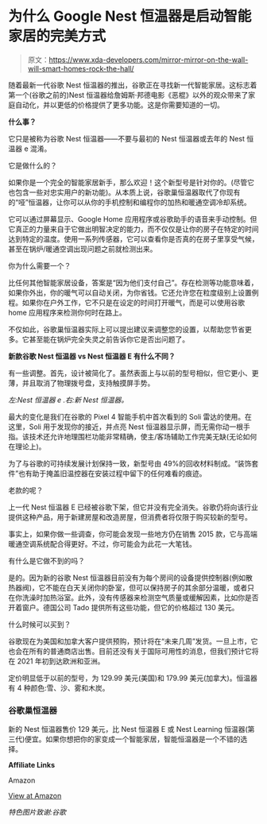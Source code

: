 # 为什么 Google Nest 恒温器是启动智能家居的完美方式

> 原文：<https://www.xda-developers.com/mirror-mirror-on-the-wall-will-smart-homes-rock-the-hall/>

随着最新一代谷歌 Nest 恒温器的推出，谷歌正在寻找新一代智能家居。这标志着第一个(谷歌之前的)Nest 恒温器给詹姆斯·邦德电影《恶棍》以外的观众带来了家庭自动化，并以更低的价格提供了更多功能。这是你需要知道的一切。

**什么事？**

它只是被称为谷歌 Nest 恒温器——不要与最初的 Nest 恒温器或去年的 Nest 恒温器 e 混淆。

它是做什么的？

如果你是一个完全的智能家居新手，那么欢迎！这个新型号是针对你的。(尽管它也包含一些对忠实用户的新功能)。从本质上说，谷歌巢恒温器取代了你现有的“哑”恒温器，让你可以从你的手机控制和编程你的加热和暖通空调冷却系统。

它可以通过屏幕显示、Google Home 应用程序或谷歌助手的语音来手动控制。但它真正的力量来自于它做出明智决定的能力，而不仅仅是让你的房子在特定的时间达到特定的温度。使用一系列传感器，它可以查看你是否真的在房子里享受气候，甚至在锅炉/暖通空调出现问题之前就检测出来。

你为什么需要一个？

比任何其他智能家居设备，答案是“因为他们支付自己”。存在检测等功能意味着，如果你外出，你的暖气可以自动关闭，为你省钱。它还允许您在粒度级别上设置例程。如果你在户外工作，它不只是在设定的时间打开暖气，而是可以使用谷歌 home 应用程序来检测你何时在路上。

不仅如此，谷歌巢恒温器实际上可以提出建议来调整您的设置，以帮助您节省更多。它甚至能在锅炉完全失灵之前告诉你它是否出问题了。

**新款谷歌 Nest 恒温器 vs Nest 恒温器 E 有什么不同？**

有一些调整。首先，设计被简化了。虽然表面上与以前的型号相似，但它更小、更薄，并且取消了物理拨号盘，支持触摸屏手势。

*左:Nest 恒温器 e .右:新 Nest 恒温器。*

最大的变化是我们在谷歌的 Pixel 4 智能手机中首次看到的 Soli 雷达的使用。在这里，Soli 用于发现你的接近，并点亮 Nest 恒温器显示屏，而无需你动一根手指。该技术还允许地理围栏功能非常精确，使主/客场辅助工作完美无缺(无论如何在理论上)。

为了与谷歌的可持续发展计划保持一致，新型号由 49%的回收材料制成。“装饰套件”也有助于掩盖旧温控器在安装过程中留下的任何难看的痕迹。

老款的呢？

上一代 Nest 恒温器 E 已经被谷歌下架，但它并没有完全消失。谷歌仍将向该行业提供这种产品，用于新建房屋和改造房屋，但消费者将仅限于购买较新的型号。

事实上，如果你做一些调查，你可能会发现一些地方仍在销售 2015 款，它与高端暖通空调系统配合得更好。不过，你可能会为此花一大笔钱。

有什么是它做不到的吗？

是的。因为新的谷歌 Nest 恒温器目前没有为每个房间的设备提供控制器(例如散热器阀)，它不能在白天关闭你的卧室，但可以保持房子的其余部分温暖，或者只在你洗澡时加热浴室。此外，没有传感器来检测空气质量或缓解因素，比如你是否开着窗户。德国公司 Tado 提供所有这些功能，但它的价格超过 130 美元。

什么时候可以买到？

谷歌现在为美国和加拿大客户提供预购，预计将在“未来几周”发货。一旦上市，它也会在所有的普通商店出售。目前还没有关于国际可用性的消息，但我们预计它将在 2021 年初到达欧洲和亚洲。

定价明显低于以前的型号，为 129.99 美元(美国)和 179.99 美元(加拿大)。恒温器有 4 种颜色:雪、沙、雾和木炭。

### 谷歌巢恒温器

新的 Nest 恒温器售价 129 美元，比 Nest 恒温器 E 或 Nest Learning 恒温器(第三代)便宜。如果你想把你的家变成一个智能家居，智能恒温器是一个不错的选择。

**Affiliate Links**

Amazon

[View at Amazon](https://www.amazon.com/Google-Nest-Thermostat-Smart-Programmable/dp/B08HRPDYTP/?tag=xda-515c3vl-20&ascsubtag=UUxdaUeUpU30178&asc_refurl=https%3A%2F%2Fwww.xda-developers.com%2Fgoogle-nest-thermostat-smart-home%2F&asc_campaign=Short-Term)

*特色图片致谢:谷歌*